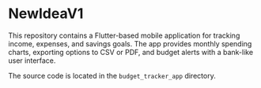 # NewIdeaV1

This repository contains a Flutter-based mobile application for tracking income, expenses, and savings goals. The app provides monthly spending charts, exporting options to CSV or PDF, and budget alerts with a bank-like user interface.

The source code is located in the `budget_tracker_app` directory.
